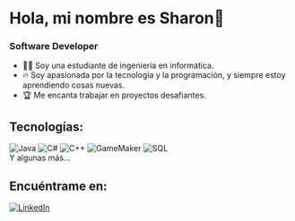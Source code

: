 # Hola, mi nombre es Sharon👋
### Software Developer


- 👩‍💻 Soy una estudiante de ingeniería en informática.
- 🔥 Soy apasionada por la tecnología y la programación, y siempre estoy aprendiendo cosas nuevas.
- 🏆 Me encanta trabajar en proyectos desafiantes.

## Tecnologías:
![Java](https://img.shields.io/badge/Java-yellow?style=for-the-badge&logoColor=white)
![C#](https://img.shields.io/badge/C%23-purple?style=for-the-badge&logoColor=white)
![C++](https://img.shields.io/badge/C%2B%2B-red?style=for-the-badge&logoColor=white)
![GameMaker](https://img.shields.io/badge/GameMaker-white?style=for-the-badge&logoColor=black)
![SQL](https://img.shields.io/badge/SQL-gray?style=for-the-badge&logoColor=white)
</br>
Y algunas más...



## Encuéntrame en:
[![LinkedIn](https://img.shields.io/badge/LinkedIn-Sharon_Salgado-0077B5?style=for-the-badge&logo=linkedin&logoColor=white&labelColor=101010)](https://www.linkedin.com/in/sharon-salgado-flores-852634276)
